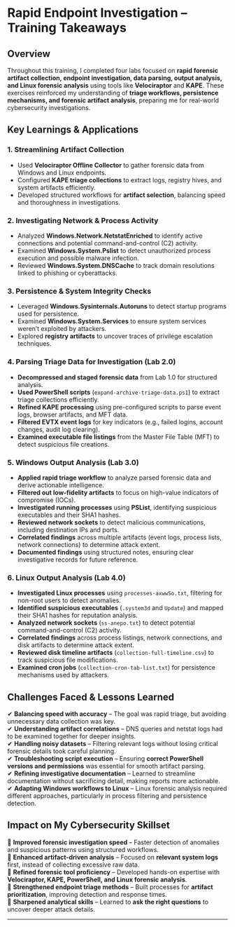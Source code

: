 # Rapid Endpoint Investigation – Training Takeaways  

## Overview  
Throughout this training, I completed four labs focused on **rapid forensic artifact collection, endpoint investigation, data parsing, output analysis, and Linux forensic analysis** using tools like **Velociraptor** and **KAPE**. These exercises reinforced my understanding of **triage workflows, persistence mechanisms, and forensic artifact analysis**, preparing me for real-world cybersecurity investigations.  

## Key Learnings & Applications  

### 1. Streamlining Artifact Collection  
- Used **Velociraptor Offline Collector** to gather forensic data from Windows and Linux endpoints.  
- Configured **KAPE triage collections** to extract logs, registry hives, and system artifacts efficiently.  
- Developed structured workflows for **artifact selection**, balancing speed and thoroughness in investigations.  

### 2. Investigating Network & Process Activity  
- Analyzed **Windows.Network.NetstatEnriched** to identify active connections and potential command-and-control (C2) activity.  
- Examined **Windows.System.Pslist** to detect unauthorized process execution and possible malware infection.  
- Reviewed **Windows.System.DNSCache** to track domain resolutions linked to phishing or cyberattacks.  

### 3. Persistence & System Integrity Checks  
- Leveraged **Windows.Sysinternals.Autoruns** to detect startup programs used for persistence.  
- Examined **Windows.System.Services** to ensure system services weren’t exploited by attackers.  
- Explored **registry artifacts** to uncover traces of privilege escalation techniques.  

### 4. Parsing Triage Data for Investigation (Lab 2.0)  
- **Decompressed and staged forensic data** from Lab 1.0 for structured analysis.  
- **Used PowerShell scripts** (`expand-archive-triage-data.ps1`) to extract triage collections efficiently.  
- **Refined KAPE processing** using pre-configured scripts to parse event logs, browser artifacts, and MFT data.  
- **Filtered EVTX event logs** for key indicators (e.g., failed logins, account changes, audit log clearing).  
- **Examined executable file listings** from the Master File Table (MFT) to detect suspicious file creations.  

### 5. Windows Output Analysis (Lab 3.0)  
- **Applied rapid triage workflow** to analyze parsed forensic data and derive actionable intelligence.  
- **Filtered out low-fidelity artifacts** to focus on high-value indicators of compromise (IOCs).  
- **Investigated running processes** using **PSList**, identifying suspicious executables and their SHA1 hashes.  
- **Reviewed network sockets** to detect malicious communications, including destination IPs and ports.  
- **Correlated findings** across multiple artifacts (event logs, process lists, network connections) to determine attack extent.  
- **Documented findings** using structured notes, ensuring clear investigative records for future reference.  

### 6. Linux Output Analysis (Lab 4.0)  
- **Investigated Linux processes** using `processes-axwwSo.txt`, filtering for non-root users to detect anomalies.  
- **Identified suspicious executables** (`.system3d` and `Update`) and mapped their SHA1 hashes for reputation analysis.  
- **Analyzed network sockets** (`ss-anepo.txt`) to detect potential command-and-control (C2) activity.  
- **Correlated findings** across process listings, network connections, and disk artifacts to determine attack extent.  
- **Reviewed disk timeline artifacts** (`collection-full-timeline.csv`) to track suspicious file modifications.  
- **Examined cron jobs** (`collection-cron-tab-list.txt`) for persistence mechanisms used by attackers.  

## Challenges Faced & Lessons Learned  
✔ **Balancing speed with accuracy** – The goal was rapid triage, but avoiding unnecessary data collection was key.  
✔ **Understanding artifact correlations** – DNS queries and netstat logs had to be examined together for deeper insights.  
✔ **Handling noisy datasets** – Filtering relevant logs without losing critical forensic details took careful planning.  
✔ **Troubleshooting script execution** – Ensuring **correct PowerShell versions and permissions** was essential for smooth artifact parsing.  
✔ **Refining investigative documentation** – Learned to streamline documentation without sacrificing detail, making reports more actionable.  
✔ **Adapting Windows workflows to Linux** – Linux forensic analysis required different approaches, particularly in process filtering and persistence detection.  

## Impact on My Cybersecurity Skillset  
🔹 **Improved forensic investigation speed** – Faster detection of anomalies and suspicious patterns using structured workflows.  
🔹 **Enhanced artifact-driven analysis** – Focused on **relevant system logs** first, instead of collecting excessive raw data.  
🔹 **Refined forensic tool proficiency** – Developed hands-on expertise with **Velociraptor, KAPE, PowerShell, and Linux forensic analysis**.  
🔹 **Strengthened endpoint triage methods** – Built processes for **artifact prioritization**, improving detection and response times.  
🔹 **Sharpened analytical skills** – Learned to **ask the right questions** to uncover deeper attack details.  

---

<!--This markdown version is ready for **your GitHub portfolio**! 🚀 Would you like me to add any links to relevant repositories or references?  
-->
